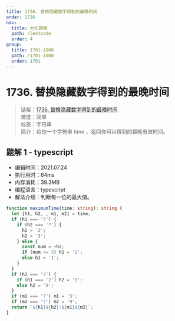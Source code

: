 ```yaml
---
title: 1736. 替换隐藏数字得到的最晚时间
order: 1736
nav:
  title: 力扣题解
  path: /leetcode
  order: 4
group:
  title: 1701-1800
  path: /1701-1800
  order: 1701
---
```


# 1736. 替换隐藏数字得到的最晚时间

> 链接：[1736. 替换隐藏数字得到的最晚时间](https://leetcode-cn.com/problems/latest-time-by-replacing-hidden-digits/)  
> 难度：简单  
> 标签：字符串  
> 简介：给你一个字符串 time ，返回你可以得到的最晚有效时间。

## 题解 1 - typescript

- 编辑时间：2021.07.24
- 执行用时：64ms
- 内存消耗：39.3MB
- 编程语言：typescript
- 解法介绍：判断每一位的最大值。

```typescript
function maximumTime(time: string): string {
  let [h1, h2, , m1, m2] = time;
  if (h1 === '?') {
    if (h2 === '?') {
      h1 = '2';
      h2 = '3';
    } else {
      const num = +h2;
      if (num <= 3) h1 = '2';
      else h1 = '1';
    }
  }
  if (h2 === '?') {
    if (h1 === '2') h2 = '3';
    else h2 = '9';
  }
  if (m1 === '?') m1 = '5';
  if (m2 === '?') m2 = '9';
  return `${h1}${h2}:${m1}${m2}`;
}
```
